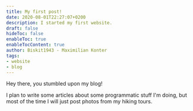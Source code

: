 ```yaml
---
title: My first post!
date: 2020-08-01T22:27:07+0200
description: I started my first website.
draft: false
hideToc: false
enableToc: true
enableTocContent: true
author: Biskit1943 - Maximilian Konter
tags:
- website
- blog
---
```


Hey there, you stumbled upon my blog!

I plan to write some articles about some programmatic stuff I'm doing, but most
of the time I will just post photos from my hiking tours.

